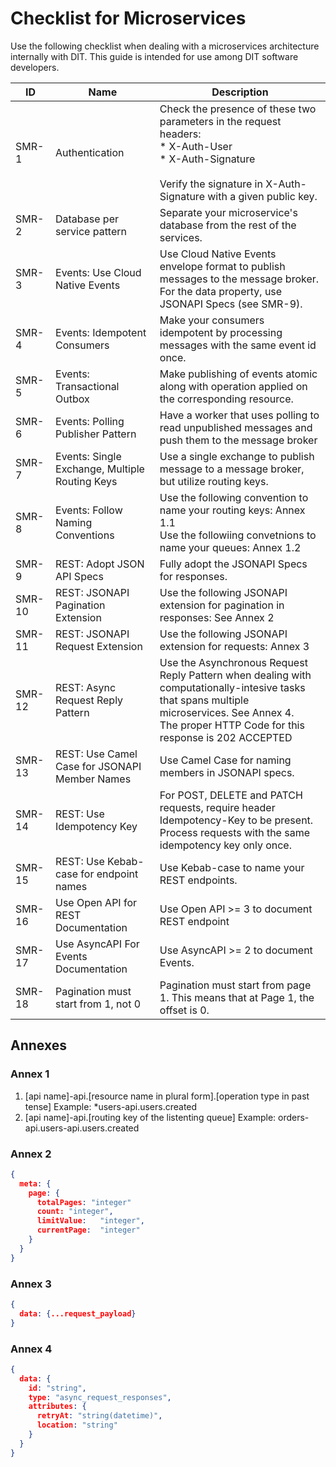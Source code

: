 # Checklist for Microservices

Use the following checklist when dealing with a microservices architecture internally with DIT. This guide is intended for use among DIT software developers. 

| ID     | Name                                           | Description                                                  |
| ------ | ---------------------------------------------- | ------------------------------------------------------------ |
| SMR-1  | Authentication                                 | Check the presence of these two parameters in the request headers:<br />* X-Auth-User<br />* X-Auth-Signature<br /><br />Verify the signature in X-Auth-Signature with a given public key. |
| SMR-2  | Database per service pattern                   | Separate your microservice's database from the rest of the services. |
| SMR-3  | Events: Use Cloud Native Events                | Use Cloud Native Events envelope format to publish messages to the message broker.<br />For the data property, use JSONAPI Specs (see SMR-9). |
| SMR-4  | Events: Idempotent Consumers                   | Make your consumers idempotent by processing messages with the same event id once. |
| SMR-5  | Events: Transactional Outbox                   | Make publishing of events atomic along with operation applied on the corresponding resource. |
| SMR-6  | Events: Polling Publisher Pattern              | Have a worker that uses polling to read unpublished messages and push them to the message broker |
| SMR-7  | Events: Single Exchange, Multiple Routing Keys | Use a single exchange to publish message to a message broker, but utilize routing keys. |
| SMR-8  | Events: Follow Naming Conventions              | Use the following convention to name your routing keys: Annex 1.1<br />Use the followiing convetnions to name your queues: Annex 1.2 |
| SMR-9  | REST: Adopt JSON API Specs                     | Fully adopt the JSONAPI Specs for responses.<br />           |
| SMR-10 | REST: JSONAPI Pagination Extension             | Use the following JSONAPI extension for pagination in responses: See Annex 2 |
| SMR-11 | REST: JSONAPI Request Extension                | Use the following JSONAPI extension for requests: Annex 3    |
| SMR-12 | REST: Async Request Reply Pattern              | Use the Asynchronous Request Reply Pattern when dealing with computationally-intesive tasks that spans multiple microservices. See Annex 4.<br />The proper HTTP Code for this response is 202 ACCEPTED |
| SMR-13 | REST: Use Camel Case for JSONAPI Member Names  | Use Camel Case for naming members in JSONAPI specs.          |
| SMR-14 | REST: Use Idempotency Key                      | For POST, DELETE and PATCH requests, require header Idempotency-Key to be present. Process requests with the same idempotency key only once. |
| SMR-15 | REST: Use Kebab-case for endpoint names        | Use Kebab-case to name your REST endpoints.                  |
| SMR-16 | Use Open API for REST Documentation            | Use Open API >= 3 to document REST endpoint                  |
| SMR-17 | Use AsyncAPI For Events Documentation          | Use AsyncAPI >= 2 to document Events.                        |
| SMR-18 | Pagination must start from 1, not 0            | Pagination must start from page 1. This means that at Page 1, the offset is 0. |




## Annexes

### Annex 1

1. [api name]-api.[resource name in plural form].[operation type in past tense]
   Example: *users-api.users.created
2. [api name]-api.[routing key of the listenting queue]
   Example: orders-api.users-api.users.created

### Annex 2

```JSON
{
  meta: {
    page: {
      totalPages: "integer"
      count: "integer",
      limitValue:	"integer",
      currentPage:	"integer"
    }
  }
}
```



### Annex 3

```json
{
  data: {...request_payload}
}
```



### Annex 4

```JSON
{
  data: {
    id: "string",
    type: "async_request_responses",
    attributes: {
      retryAt: "string(datetime)",
      location: "string"
    }
  }
}
```

